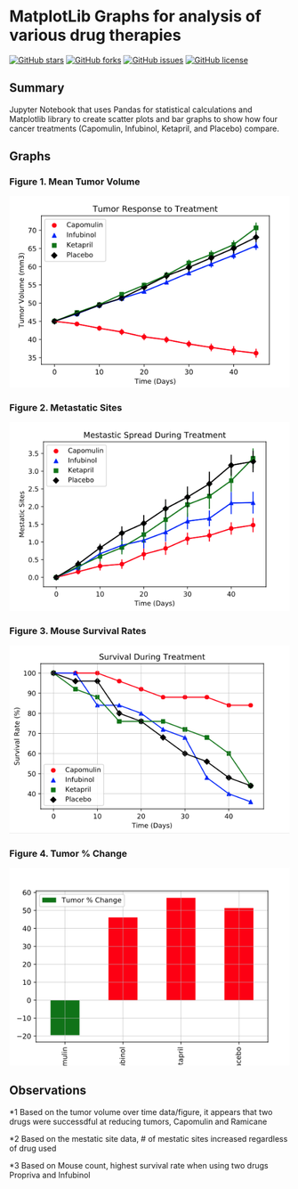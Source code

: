 # MatplotLib Graphs for analysis of various drug therapies
<a href="https://github.com/msfa12th/matplotlib-updated-challenge/stargazers"><img alt="GitHub stars" src="https://img.shields.io/github/stars/msfa12th/matplotlib-updated-challenge?color=blue"></a>
<a href="https://github.com/msfa12th/matplotlib-updated-challenge/network"><img alt="GitHub forks" src="https://img.shields.io/github/forks/msfa12th/matplotlib-updated-challenge?color=pink"></a>
<a href="https://github.com/msfa12th/matplotlib-updated-challenge/issues"><img alt="GitHub issues" src="https://img.shields.io/github/issues/msfa12th/matplotlib-updated-challenge"></a>
<a href="https://github.com/msfa12th/matplotlib-updated-challenge"><img alt="GitHub license" src="https://img.shields.io/github/license/msfa12th/matplotlib-updated-challenge?color=purple"></a>

## Summary
Jupyter Notebook that uses Pandas for statistical calculations and Matplotlib library to create scatter plots and bar graphs to show how four cancer treatments (Capomulin, Infubinol, Ketapril, and Placebo) compare.


## Graphs
### Figure 1. Mean Tumor Volume
![figure 1 - Mean Tumor Volume](Images/fig1_MeanTumorVolume.png)

### Figure 2. Metastatic Sites
![figure 2 - Metastatic Sites](Images/fig2-MetastaticSites.png)

### Figure 3. Mouse Survival Rates
![figure 3 - Mouse Survival Rate](Images/fig3-MouseSurvivalRate.png)

### Figure 4. Tumor % Change
![figure 4 - Tumor % Change](Images/fig4-TumorPctChange.png)

## Observations
*1 Based on the tumor volume over time data/figure, it appears that two drugs were successdful at reducing tumors, Capomulin and Ramicane

*2 Based on the mestatic site data, # of mestatic sites increased regardless of drug used

*3 Based on Mouse count, highest survival rate when using two drugs Propriva and Infubinol
